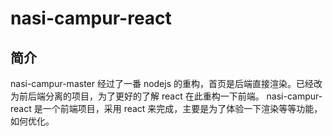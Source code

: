 # nasi-campur-react

## 简介
nasi-campur-master 经过了一番 nodejs 的重构，首页是后端直接渲染。已经改为前后端分离的项目，为了更好的了解 react 在此重构一下前端。
nasi-campur-react 是一个前端项目，采用 react 来完成，主要是为了体验一下渲染等等功能，如何优化。
